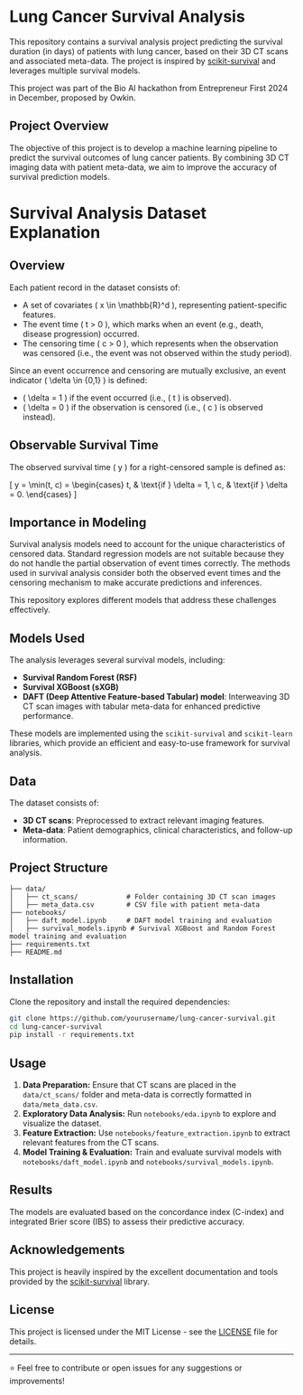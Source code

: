 # Lung Cancer Survival Analysis

This repository contains a survival analysis project predicting the survival duration (in days) of patients with lung cancer, based on their 3D CT scans and associated meta-data. The project is inspired by [scikit-survival](https://scikit-survival.readthedocs.io/en/stable/user_guide/index.html) and leverages multiple survival models.

This project was part of the Bio AI hackathon from Entrepreneur First 2024 in December, proposed by Owkin.

## Project Overview

The objective of this project is to develop a machine learning pipeline to predict the survival outcomes of lung cancer patients. By combining 3D CT imaging data with patient meta-data, we aim to improve the accuracy of survival prediction models.

# Survival Analysis Dataset Explanation

## Overview
Each patient record in the dataset consists of:
- A set of covariates \( x \in \mathbb{R}^d \), representing patient-specific features.
- The event time \( t > 0 \), which marks when an event (e.g., death, disease progression) occurred.
- The censoring time \( c > 0 \), which represents when the observation was censored (i.e., the event was not observed within the study period).

Since an event occurrence and censoring are mutually exclusive, an event indicator \( \delta \in \{0,1\} \) is defined:
- \( \delta = 1 \) if the event occurred (i.e., \( t \) is observed).
- \( \delta = 0 \) if the observation is censored (i.e., \( c \) is observed instead).

## Observable Survival Time
The observed survival time \( y \) for a right-censored sample is defined as:

\[
y = \min(t, c) = \begin{cases}
t, & \text{if } \delta = 1, \\
c, & \text{if } \delta = 0.
\end{cases}
\]

## Importance in Modeling
Survival analysis models need to account for the unique characteristics of censored data. Standard regression models are not suitable because they do not handle the partial observation of event times correctly. The methods used in survival analysis consider both the observed event times and the censoring mechanism to make accurate predictions and inferences.

This repository explores different models that address these challenges effectively.

## Models Used

The analysis leverages several survival models, including:

- **Survival Random Forest (RSF)**
- **Survival XGBoost (sXGB)**
- **DAFT (Deep Attentive Feature-based Tabular) model**: Interweaving 3D CT scan images with tabular meta-data for enhanced predictive performance.

These models are implemented using the `scikit-survival` and `scikit-learn` libraries, which provide an efficient and easy-to-use framework for survival analysis.

## Data

The dataset consists of:

- **3D CT scans**: Preprocessed to extract relevant imaging features.
- **Meta-data**: Patient demographics, clinical characteristics, and follow-up information.

## Project Structure

```
├── data/
│   ├── ct_scans/            # Folder containing 3D CT scan images
│   ├── meta_data.csv        # CSV file with patient meta-data
├── notebooks/
│   ├── daft_model.ipynb     # DAFT model training and evaluation
│   ├── survival_models.ipynb # Survival XGBoost and Random Forest model training and evaluation
├── requirements.txt
├── README.md
```

## Installation

Clone the repository and install the required dependencies:

```bash
git clone https://github.com/yourusername/lung-cancer-survival.git
cd lung-cancer-survival
pip install -r requirements.txt
```

## Usage

1. **Data Preparation:** Ensure that CT scans are placed in the `data/ct_scans/` folder and meta-data is correctly formatted in `data/meta_data.csv`.
2. **Exploratory Data Analysis:** Run `notebooks/eda.ipynb` to explore and visualize the dataset.
3. **Feature Extraction:** Use `notebooks/feature_extraction.ipynb` to extract relevant features from the CT scans.
4. **Model Training & Evaluation:** Train and evaluate survival models with `notebooks/daft_model.ipynb` and `notebooks/survival_models.ipynb`.

## Results

The models are evaluated based on the concordance index (C-index) and integrated Brier score (IBS) to assess their predictive accuracy.

## Acknowledgements

This project is heavily inspired by the excellent documentation and tools provided by the [scikit-survival](https://scikit-survival.readthedocs.io/en/stable/user_guide/index.html) library.

## License

This project is licensed under the MIT License - see the [LICENSE](LICENSE) file for details.

---

⭐ Feel free to contribute or open issues for any suggestions or improvements!
